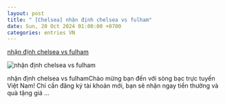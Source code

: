 ```yaml
---
layout: post
title: " [Chelsea] nhận định chelsea vs fulham"
date: Sun, 20 Oct 2024 01:00:00 +0700
categories: entries VN
---
```

[nhận định chelsea vs fulham](https://tietkiemnangluong.com.vn/bda-l%C3%A0-g%C3%AC.asp)

![nhận định chelsea vs fulham](https://tietkiemnangluong.com.vn/bda-l%C3%A0-g%C3%AC.asp?w=800&mode=crop)

nhận định chelsea vs fulhamChào mừng bạn đến với sòng bạc trực tuyến Việt Nam! Chỉ cần đăng ký tài khoản mới, bạn sẽ nhận ngay tiền thưởng và quà tặng giá ...

